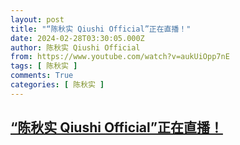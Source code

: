 ```yaml
---
layout: post
title: "“陈秋实 Qiushi Official”正在直播！"
date: 2024-02-28T03:30:05.000Z
author: 陈秋实 Qiushi Official
from: https://www.youtube.com/watch?v=aukUiOpp7nE
tags: [ 陈秋实 ]
comments: True
categories: [ 陈秋实 ]
---
```

<!--1709091005000-->
[“陈秋实 Qiushi Official”正在直播！](https://www.youtube.com/watch?v=aukUiOpp7nE)
------

<div>

</div>
